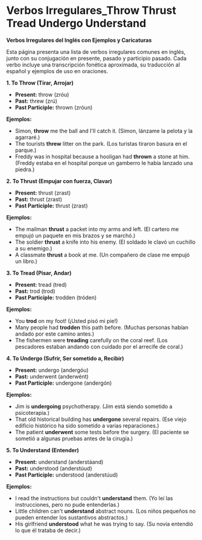 # Verbos Irregulares_Throw Thrust Tread Undergo Understand



**Verbos Irregulares del Inglés con Ejemplos y Caricaturas**

Esta página presenta una lista de verbos irregulares comunes en inglés, junto con su conjugación en presente, pasado y participio pasado. Cada verbo incluye una transcripción fonética aproximada, su traducción al español y ejemplos de uso en oraciones.

**1. To Throw (Tirar, Arrojar)**

*   **Present:** throw (zróu)
*   **Past:** threw (zrú)
*   **Past Participle:** thrown (zróun)

**Ejemplos:**

*   Simon, **throw** me the ball and I'll catch it. (Simon, lánzame la pelota y la agarraré.)
*   The tourists **threw** litter on the park. (Los turistas tiraron basura en el parque.)
*   Freddy was in hospital because a hooligan had **thrown** a stone at him. (Freddy estaba en el hospital porque un gamberro le había lanzado una piedra.)

**2. To Thrust (Empujar con fuerza, Clavar)**

*   **Present:** thrust (zrast)
*   **Past:** thrust (zrast)
*   **Past Participle:** thrust (zrast)

**Ejemplos:**

*   The mailman **thrust** a packet into my arms and left. (El cartero me empujó un paquete en mis brazos y se marchó.)
*   The soldier **thrust** a knife into his enemy. (El soldado le clavó un cuchillo a su enemigo.)
*   A classmate **thrust** a book at me. (Un compañero de clase me empujó un libro.)

**3. To Tread (Pisar, Andar)**

*   **Present:** tread (tred)
*   **Past:** trod (trod)
*   **Past Participle:** trodden (tróden)

**Ejemplos:**

*   You **trod** on my foot! (¡Usted pisó mi pie!)
*   Many people had **trodden** this path before. (Muchas personas habían andado por este camino antes.)
*   The fishermen were **treading** carefully on the coral reef. (Los pescadores estaban andando con cuidado por el arrecife de coral.)

**4. To Undergo (Sufrir, Ser sometido a, Recibir)**

*   **Present:** undergo (andergóu)
*   **Past:** underwent (anderwént)
*   **Past Participle:** undergone (andergón)

**Ejemplos:**

*   Jim is **undergoing** psychotherapy. (Jim está siendo sometido a psicoterapia.)
*   That old historical building has **undergone** several repairs. (Ese viejo edificio histórico ha sido sometido a varias reparaciones.)
*   The patient **underwent** some tests before the surgery. (El paciente se sometió a algunas pruebas antes de la cirugía.)

**5. To Understand (Entender)**

*   **Present:** understand (anderstáand)
*   **Past:** understood (anderstúud)
*   **Past Participle:** understood (anderstúud)

**Ejemplos:**

*   I read the instructions but couldn't **understand** them. (Yo leí las instrucciones, pero no pude entenderlas.)
*   Little children can't **understand** abstract nouns. (Los niños pequeños no pueden entender los sustantivos abstractos.)
*   His girlfriend **understood** what he was trying to say. (Su novia entendió lo que él trataba de decir.)
